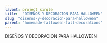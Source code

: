 ```yaml
---
layout: project_single
title:  "DISEÑOS Y DECORACION PARA HALLOWEEN"
slug: "disenos-y-decoracion-para-halloween"
parent: "homemade-halloween-fall-decorations"
---
```

DISEÑOS Y DECORACION PARA HALLOWEEN